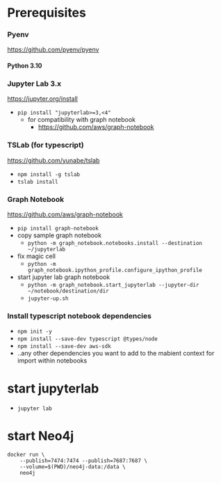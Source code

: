 # Prerequisites

### Pyenv
https://github.com/pyenv/pyenv
#### Python 3.10

### Jupyter Lab 3.x
https://jupyter.org/install
- `pip install "jupyterlab>=3,<4"`
  - for compatibility with graph notebook
    - https://github.com/aws/graph-notebook

### TSLab (for typescript)
https://github.com/yunabe/tslab
- `npm install -g tslab`
- `tslab install`

### Graph Notebook
https://github.com/aws/graph-notebook
- `pip install graph-notebook`
- copy sample graph notebook
  - `python -m graph_notebook.notebooks.install --destination ~/jupyterlab`
- fix magic cell
  - `python -m graph_notebook.ipython_profile.configure_ipython_profile`
- start jupyter lab graph notebook
  - `python -m graph_notebook.start_jupyterlab --jupyter-dir ~/notebook/destination/dir`
  - `jupyter-up.sh`

### Install typescript notebook dependencies
- `npm init -y`
- `npm install --save-dev typescript @types/node`
- `npm install --save-dev aws-sdk`
- ..any other dependencies you want to add to the mabient context for import within notebooks

# start jupyterlab
- `jupyter lab`

# start Neo4j
```
docker run \
    --publish=7474:7474 --publish=7687:7687 \
    --volume=$(PWD)/neo4j-data:/data \
    neo4j
```